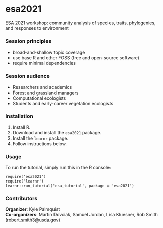# esa2021

ESA 2021 workshop: community analysis of species, traits, phylogenies, and responses to environment


### Session principles
- broad-and-shallow topic coverage  
- use base R and other FOSS (free and open-source software)  
- require minimal dependencies  


### Session audience
- Researchers and academics  
- Forest and grassland managers  
- Computational ecologists  
- Students and early-career vegetation ecologists  


### Installation

1. Install R.
2. Download and install the `esa2021` package.
3. Install the `learnr` package.
4. Follow instructions below.


### Usage

To run the tutorial, simply run this in the R console:

```
require('esa2021')
require('learnr')
learnr::run_tutorial('esa_tutorial', package = 'esa2021')
```

### Contributors

**Organizer**: Kyle Palmquist  
**Co-organizers**: Martin Dovciak, Samuel Jordan, Lisa Kluesner, Rob Smith (robert.smith3@usda.gov)  

